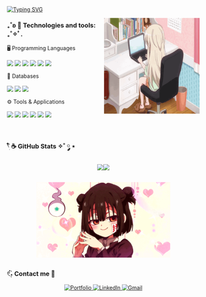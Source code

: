   
[![Typing SVG](https://readme-typing-svg.demolab.com?font=Fira+Code&pause=1000&color=915C66&width=435&lines=Hi%2C+everyone!+I'm+cherrycita-dev.;Welcome+to+my+Github+profile!+)](https://git.io/typing-svg)

<img src="misa-uzamaid.gif" alt="Pixel Art" align="right" width="250">


  ### ₊˚ʚ 🌱 Technologies and tools: ₊˚✧ﾟ. 


 🖥️ Programming Languages
 <br><br>
  <img src="https://img.shields.io/badge/Java-007396?style=for-the-badge&logo=java&logoColor=white">
  <img src="https://img.shields.io/badge/JavaScript-F7DF1E?style=for-the-badge&logo=javascript&logoColor=black">
  <img src="https://img.shields.io/badge/HTML5-E34F26?style=for-the-badge&logo=html5&logoColor=white">
  <img src="https://img.shields.io/badge/CSS3-1572B6?style=for-the-badge&logo=css3&logoColor=white">
  <img src="https://img.shields.io/badge/C-A8B9CC?style=for-the-badge&logo=c&logoColor=white">
  <img src="https://img.shields.io/badge/Python-3776AB?style=for-the-badge&logo=python&logoColor=white">

    
  💾 Databases
  <br> <br>
  <img src="https://img.shields.io/badge/PHP-777BB4?style=for-the-badge&logo=php&logoColor=white">
  <img src="https://img.shields.io/badge/SQL-4479A1?style=for-the-badge&logo=sqlite&logoColor=white">
  <img src="https://img.shields.io/badge/MySQL-4479A1?style=for-the-badge&logo=mysql&logoColor=white">

  
 ⚙️ Tools & Applications
  <br> <br>
  <img src="https://img.shields.io/badge/Visual%20Studio%20Code-0078d7.svg?style=for-the-badge&logo=visual-studio-code&logoColor=white">
  <img src="https://img.shields.io/badge/github-%23121011.svg?style=for-the-badge&logo=github&logoColor=white">
  <img src="https://img.shields.io/badge/Xampp-F37623?style=for-the-badge&logo=xampp&logoColor=white">
  <img src="https://img.shields.io/badge/Windows-0078D6?style=for-the-badge&logo=windows&logoColor=white">
  <img src="https://img.shields.io/badge/Canva-%2300C4CC.svg?style=for-the-badge&logo=Canva&logoColor=white">
  <img src="https://img.shields.io/badge/Cisco%20Packet%20Tracer-1BA0D7?style=for-the-badge&logo=cisco&logoColor=white">


  <br>

  ### 𓍢ִ໋ ☕️ GitHub Stats ✧˚ ༘ ⋆

 <div align="center" style="display: flex; justify-content: center;">
  <a href="https://github.com/cherrycita-dev">
    <img align="center" src="https://github-readme-stats.vercel.app/api?username=cherrycita-dev&include_all_commits=true&count_private=true&show_icons=true&line_height=20&title_color=895c6a&icon_color=c4adb4&text_color=a7858f&bg_color=0d1117" width="430"/>
  </a>
  <a href="https://github.com/cherrycita-dev">
    <img align="center" src="https://github-readme-stats.vercel.app/api/top-langs?username=cherrycita-dev&show_icons=true&locale=en&layout=compact&theme=tokyonight&bg_color=0d1117&title_color=895c6a&text_color=a7858f&icon_color=c4adb4" width="320"/>
  </a>
</div>


  <br>

  <p align="center">
  <img src="hanako-kun-fem-hanako.gif" alt="banner" width="350">
  </p>


  ### 𓏲๋࣭࣪˖ Contact me 🎐

<div> 
  <p align="center">
    
  <a href="https://cherrycita-dev.github.io/" target="_blank">
    <img src="https://img.shields.io/badge/-Portfolio-EAB0A5?style=for-the-badge&logo=About.me&logoColor=white" alt="Portfolio">
  </a>

  <a href="https://www.linkedin.com/in/nancy-p%C3%A9rez-392916290/" target="_blank">
    <img src="https://img.shields.io/badge/-LinkedIn-915C66?style=for-the-badge&logo=linkedin&logoColor=white" alt="LinkedIn">
  </a> 

   <a href="mailto:pereznancyesmeralda@gmail.com">
    <img src="https://img.shields.io/badge/-Gmail-CCAEB1?style=for-the-badge&logo=gmail&logoColor=white" alt="Gmail">
  </a>
  
  </p>
  
  </div>
